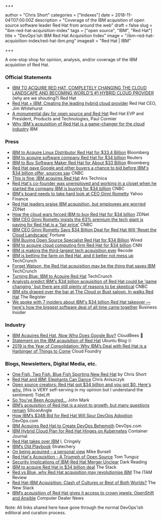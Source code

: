 +++

author = "Chris Short"
categories = ["Indexes"]
date = 2018-11-04T07:00:00Z
description = "Coverage of the IBM acquistion of open source software leader Red Hat from around the web"
draft = false
slug = "ibm-red-hat-acquisition-index"
tags = ["open source", "IBM", "Red Hat"]
title = "DevOps'ish IBM Red Hat Acquisition Index"
image = "/ibm-red-hat-acquisition-index/red-hat-ibm.png"
imagealt = "Red Hat | IBM"

+++

A one-stop shop for opinion, analysis, and/or coverage of the IBM acquistion of Red Hat.

### Official Statements

* [IBM TO ACQUIRE RED HAT, COMPLETELY CHANGING THE CLOUD LANDSCAPE AND BECOMING WORLD’S #1 HYBRID CLOUD PROVIDER](https://www.redhat.com/en/about/press-releases/ibm-acquire-red-hat-completely-changing-cloud-landscape-and-becoming-worlds-1-hybrid-cloud-provider?intcmp=701f2000000RWK2AAO) (why are we shouting?) Red Hat
* [Red Hat + IBM: Creating the leading hybrid cloud provider](https://www.redhat.com/en/blog/red-hat-ibm-creating-leading-hybrid-cloud-provider?intcmp=701f2000000RWK7AAO) Red Hat CEO, Jim Whitehurst
* [A monumental day for open source and Red Hat](https://www.redhat.com/en/blog/monumental-day-open-source-and-red-hat?intcmp=701f2000000RWKCAA4) Red Hat EVP and President, Products and Technologies, Paul Cormier
* [Why IBM's acquisition of Red Hat is a game-changer for the cloud industry](https://newsroom.ibm.com/Why-IBMs-acquisition-of-Red-Hat-is-a-game-changer-for-the-cloud-industry) IBM

### Press

* [IBM to Acquire Linux Distributor Red Hat for $33.4 Billion](https://www.bloomberg.com/news/articles/2018-10-28/ibm-is-said-to-near-deal-to-acquire-software-maker-red-hat) Bloomberg
* [IBM to acquire software company Red Hat for $34 billion](https://www.reuters.com/article/us-red-hat-m-a-ibm/ibm-nears-deal-to-acquire-cyber-security-company-red-hat-sources-idUSKCN1N20N3) Reuters
* [IBM to Buy Software Maker Red Hat for About $33 Billion](https://www.bloomberg.com/news/articles/2018-10-28/ibm-agrees-to-buy-software-maker-red-hat-in-34-billion-deal) Bloomberg
* [Red Hat gave Google and other buyers a chance to bid before IBM's $34 billion offer, sources say](https://www.cnbc.com/2018/10/29/red-hat-gave-google-and-other-buyers-a-chance-before-finding-ibm.html) CNBC
* [This is fine: IBM acquires Red Hat](https://arstechnica.com/information-technology/2018/10/ibm-buys-red-hat-with-eye-on-cloud-dominance/) Ars Technica
* [Red Hat's co-founder was unemployed and working in a closet when he started the company IBM is buying for $34 billion](https://www.cnbc.com/2018/11/01/before-sale-to-ibm-for-billions-red-hat-started-in-cofounders-closet.html) CNBC
* [IBM's board needs to take hard look at CEO Ginni Rometty](https://finance.yahoo.com/news/ibms-board-needs-take-hard-look-ceo-ginni-rometty-191306423.html) Yahoo Finance
* ​[Red Hat leaders praise IBM acquisition, but employees are worried](https://www.zdnet.com/article/red-hat-leaders-praise-ibm-acquisition-but-employees-are-worried/) ZDNet
* [How the cloud wars forced IBM to buy Red Hat for $34 billion](https://www.zdnet.com/article/how-the-cloud-wars-forced-ibm-to-buy-red-hat-for-34-billion/) ZDNet
* [IBM CEO Ginni Rometty insists the 63% premium the tech giant is paying for Red Hat is a 'fair price'](https://www.cnbc.com/2018/10/29/ibm-ceo-ginni-rometty-63percent-premium-for-red-hat-is-a-fair-price.html) CNBC
* [IBM CEO Ginni Rometty Says $34 Billion Deal for Red Hat Will 'Reset the Cloud Landscape'](http://fortune.com/2018/10/29/ibm-buys-red-hat-ibm-ceo-ginni-rometty/) Fortune
* [IBM Buying Open Source Specialist Red Hat for $34 Billion](https://www.wired.com/story/ibm-buying-open-source-specialist-red-hat-34-billion/) Wired
* [IBM to acquire cloud computing firm Red Hat for $34 billion](https://www.cnn.com/2018/10/28/tech/ibm-red-hat/index.html) CNN
* [IBM is making the third-largest tech acquisition ever](https://www.recode.net/2018/10/28/18035422/ibm-red-hat-purchase-acquisiton-34-billion) Recode
* [IBM is betting the farm on Red Hat, and it better not mess up](https://techcrunch.com/2018/10/29/ibm-is-betting-the-farm-on-red-hat-and-it-better-not-mess-up/) TechCrunch
* [Forget Watson, the Red Hat acquisition may be the thing that saves IBM](https://techcrunch.com/2018/10/28/forget-watson-the-red-hat-acquisition-may-be-the-thing-that-saves-ibm/) TechCrunch
* [Turning Blue: IBM to Acquire Red Hat](https://thenewstack.io/turning-blue-ibm-to-acquire-red-hat/) TechCrunch
* [Analysts predict IBM's $34 billion acquisition of Red Hat could be 'game changing,' but there are still plenty of reasons to be skeptical](https://www.cnbc.com/2018/10/29/wall-street-says-ibms-red-hat-acquisition-could-be-game-changing.html) CNBC
* [IBM sits draped over the bar at The Cloud or Bust saloon. In walks Red Hat](https://www.theregister.co.uk/2018/10/29/ibm_red_hat_analysis/) The Register
* [We spoke with 7 insiders about IBM's $34 billion Red Hat takeover — here's how the biggest software deal of all time came together](https://www.businessinsider.com/how-ibm-and-red-hat-deal-came-together-2018-10) Business Insider

### Industry

* [IBM Acquires Red Hat, Now Who Does Google Buy?](https://www.cloudbees.com/blog/ibm-acquires-red-hat) CloudBees 🤮
* [Statement on the IBM acquisition of Red Hat](https://blog.ubuntu.com/2018/10/30/statement-on-ibm-acquisition-of-red-hat) Ubuntu Blog 🙄
* [2019 is the Year of Consolidation: Why IBM’s Deal with Red Hat is a Harbinger of Things to Come](https://www.cloudfoundry.org/blog/2019-is-the-year-of-consolidation-why-ibms-deal-with-red-hat-is-a-harbinger-of-things-to-come/) Cloud Foundry

### Blogs, Newsletters, Digital Media, etc.

* [One Fish, Two Fish, Blue Fish Sporting New Red Hat](https://chrisshort.net/one-fish-two-fish-blue-fish-sporting-new-red-hat/) by Chris Short
* [Red Hat and IBM: Elephants Can Dance](https://www.aniszczyk.org/2018/10/29/red-hat-and-ibm-elephants-can-dance/) Chris Aniszczyk
* [Open source creators: Red Hat got $34 billion and you got $0. Here's why.](https://blog.tidelift.com/open-source-creators-red-hat-got-34-billion-and-you-got-0.-heres-why) (this is VERY self-serving in my opinion but I understand the sentiment) TideLift
* [So You’ve Been Acquired...](https://medium.com/@johnmark/so-youve-been-acquired-97cb2fdf81f7) John Mark
* [IBM’s acquisition of Red Hat is a pivot to growth, but many questions remain](https://siliconangle.com/2018/10/29/ibms-acquisition-red-hat-pivot-growth-many-questions-remain/) SiliconAngle
* [How IBM’s $34B Bid for Red Hat Will Spur DevOps Adoption](https://devops.com/how-ibms-34b-bid-for-red-hat-will-spur-devops-adoption/) DevOps.com
* [IBM Acquires Red Hat to Create DevOps Behemoth](https://devops.com/ibm-acquires-red-hat-to-create-devops-behemoth/) DevOps.com
* [IBM Hybrid Cloud Plan for Red Hat Hinges on Kubernetes](https://containerjournal.com/2018/10/30/ibm-hybrid-cloud-plan-for-red-hat-hinges-on-kubernetes/) Container Journal
* [Red Hat takes over IBM](https://www.cringely.com/2018/10/29/red-hat-takes-over-ibm/) I, Cringely
* [IBM’s Old Playbook](https://stratechery.com/2018/ibms-old-playbook/) Stratechery
* [On being acquired – a personal view](https://aliceevebob.com/2018/10/30/on-being-acquired-a-personal-view/) Mike Bursell
* [Red Hat's Acquisition - A Triumph of Open Source](http://tomtunguz.com/redhat-ibm/) Tom Tunguz
* [Security Implications of IBM-Red Hat Merger Unclear](https://www.darkreading.com/cloud/security-implications-of-ibm-red-hat-merger-unclear-/d/d-id/1333148) Dark Reading
* [IBM to acquire Red Hat in $34 billion deal](https://thestack.com/cloud/2018/10/29/ibm-to-acquire-red-hat-in-34-billion-deal/) The Stack
* [Red vs Blue, why Red Hat acquisition may revolutionise IBM](https://www.itassetmanagement.net/2018/10/30/red-vs-blue-why-red-hat-acquisition-may-revolutionise-ibm/) The ITAM Review
* [Red Hat-IBM Acquisition: Clash of Cultures or Best of Both Worlds?](https://thenewstack.io/red-hat-ibm-acquisition-clash-of-cultures-or-best-of-both-worlds/) The New Stack
* [IBM’s acquisition of Red Hat gives it access to crown jewels: OpenShift and Ansible](https://www.computerdealernews.com/news/ibms-acquisition-of-red-hat-gives-them-access-to-crown-jewels-openshift-and-ansible/62950) Computer Dealer News

Note: All links shared here have gone through the normal DevOps'ish editioral and curation process.